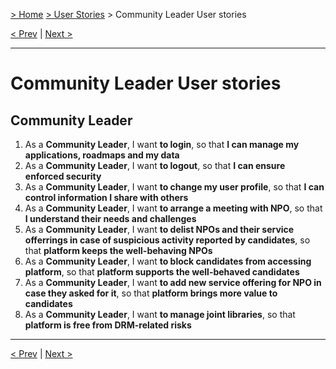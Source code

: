 [> Home](README.md)  [> User Stories](README.md) > Community Leader User stories

[< Prev](Candidate.md)  |  [Next >](README.md)

---

# Community Leader User stories

## Community Leader

1. As a <b>Community Leader</b>, I want <b>to login</b>, so that <b>I can manage my applications, roadmaps and my data</b>
2. As a <b>Community Leader</b>, I want <b>to logout</b>, so that <b>I can ensure enforced security</b>
3. As a <b>Community Leader</b>, I want <b>to change my user profile</b>, so that <b>I can control information I share with others</b>
4. As a <b>Community Leader</b>, I want <b>to arrange a meeting with NPO</b>, so that <b>I understand their needs and challenges</b>
5. As a <b>Community Leader</b>, I want <b>to delist NPOs and their service offerrings in case of suspicious activity reported by candidates</b>, so that <b>platform keeps the well-behaving NPOs</b>
6. As a <b>Community Leader</b>, I want <b>to block candidates from accessing platform</b>, so that <b>platform supports the well-behaved candidates</b>
7. As a <b>Community Leader</b>, I want <b>to add new service offering for NPO in case they asked for it</b>, so that <b>platform brings more value to candidates</b>
8. As a <b>Community Leader</b>, I want <b>to manage joint libraries</b>, so that <b>platform is free from DRM-related risks</b>

---

[< Prev](Candidate.md)  |  [Next >](README.md)
